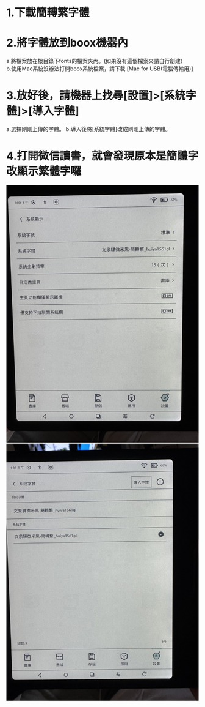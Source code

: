 # 1.下載簡轉繁字體
# 2.將字體放到boox機器內
a.將檔案放在根目錄下fonts的檔案夾內。(如果沒有這個檔案夾請自行創建）<br>
b.使用Mac系統沒辦法打開boox系統檔案，請下載 [Mac for USB(電腦傳輸用)]
# 3.放好後，請機器上找尋[設置]>[系統字體]>[導入字體]
a.選擇剛剛上傳的字體。
b.導入後將[系統字體]改成剛剛上傳的字體。
# 4.打開微信讀書，就會發現原本是簡體字改顯示繁體字囉


![image](IMG_6351.jpg)
![image](IMG_6352.jpg)  
